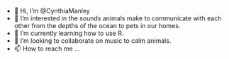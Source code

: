 - 👋 Hi, I’m @CynthiaManley
- 👀 I’m interested in the sounds animals make to communicate with each other from the depths of the ocean to pets in our homes.
- 🌱 I’m currently learning how to use R.
- 💞️ I’m looking to collaborate on music to calm animals.
- 📫 How to reach me ...

<!---
CynthiaManley/CynthiaManley is a ✨ special ✨ repository because its `README.md` (this file) appears on your GitHub profile.
You can click the Preview link to take a look at your changes.
--->
